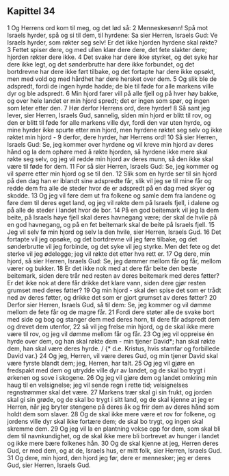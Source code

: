 ## Kapittel 34

1 Og Herrens ord kom til meg, og det lød så:
2 Menneskesønn! Spå mot Israels hyrder, spå og si til dem, til hyrdene: Sa sier Herren, Israels Gud: Ve Israels hyrder, som røkter seg selv! Er det ikke hjorden hyrdene skal røkte?
3 Fettet spiser dere, og med ullen klær dere dere, det fete slakter dere; hjorden røkter dere ikke.
4 Det svake har dere ikke styrket, og det syke har dere ikke legt, og det sønderbrutte har dere ikke forbundet, og det bortdrevne har dere ikke ført tilbake, og det fortapte har dere ikke opsøkt, men med vold og med hårdhet har dere hersket over dem.
5 Og slik ble de adspredt, fordi de ingen hyrde hadde; de ble til føde for alle markens ville dyr og ble adspredt.
6 Min hjord farer vill på alle fjell og på hver høy bakke, og over hele landet er min hjord spredt; det er ingen som spør, og ingen som leter etter den.
7 Hør derfor Herrens ord, dere hyrder!
8 Så sant jeg lever, sier Herren, Israels Gud, sannelig, siden min hjord er blitt til rov, og den er blitt til føde for alle markens ville dyr, fordi den var uten hyrde, og mine hyrder ikke spurte etter min hjord, men hyrdene røktet seg selv og ikke røktet min hjord -
9 derfor, dere hyrder, hør Herrens ord!
10 Så sier Herren, Israels Gud: Se, jeg kommer over hyrdene og vil kreve min hjord av deres hånd og la dem ophøre med å røkte hjorden, så hyrdene ikke mere skal røkte seg selv, og jeg vil redde min hjord av deres munn, så den ikke skal være til føde for dem.
11 For så sier Herren, Israels Gud: Se, jeg kommer og vil spørre etter min hjord og se til den.
12 Slik som en hyrde ser til sin hjord på den dag han er iblandt sine adspredte får, slik vil jeg se til mine får og redde dem fra alle de steder hvor de er adspredt på en dag med skyer og skodde.
13 Og jeg vil føre dem ut fra folkene og samle dem fra landene og føre dem til deres eget land, og jeg vil røkte dem på Israels fjell, i dalene og på alle de steder i landet hvor de bor.
14 På en god beitemark vil jeg la dem beite, på Israels høye fjell skal deres havnegang være; der skal de hvile på en god havnegang, og på en fet beitemark skal de beite på Israels fjell.
15 Jeg vil selv fø min hjord og selv la den hvile, sier Herren, Israels Gud.
16 Det fortapte vil jeg opsøke, og det bortdrevne vil jeg føre tilbake, og det sønderbrutte vil jeg forbinde, og det syke vil jeg styrke. Men det fete og det sterke vil jeg ødelegge; jeg vil røkte det etter hva rett er.
17 Og dere, min hjord, så sier Herren, Israels Gud: Se, jeg dømmer mellom får og får, mellom værer og bukker.
18 Er det ikke nok med at dere får beite den beste beitemark, siden dere trår ned resten av deres beitemark med deres føtter? Er det ikke nok at dere får drikke det klare vann, siden dere gjør resten grumset med deres føtter?
19 Og min hjord - skal den spise det som er trådt ned av deres føtter, og drikke det som er gjort grumset av deres føtter?
20 Derfor sier Herren, Israels Gud, så til dem: Se, jeg kommer og vil dømme mellom de fete får og de magre får.
21 Fordi dere støter alle de svake bort med side og bog og stanger dem med deres horn, til dere får adspredt dem og drevet dem utenfor,
22 så vil jeg frelse min hjord, og de skal ikke mere være til rov, og jeg vil dømme mellom får og får.
23 Og jeg vil oppreise én hyrde over dem, og han skal røkte dem - min tjener David*; han skal røkte dem, han skal være deres hyrde. / {* d.e. Kristus, hvis stamfar og forbillede David var.}
24 Og jeg, Herren, vil være deres Gud, og min tjener David skal være fyrste blandt dem; jeg, Herren, har talt.
25 Og jeg vil gjøre en fredspakt med dem og utrydde ville dyr av landet, og de skal bo trygt i ørkenen og sove i skogene.
26 Og jeg vil gjøre dem og landet omkring min haug til en velsignelse; jeg vil sende regn i rette tid; velsignelses regnstrømmer skal det være.
27 Markens trær skal gi sin frukt, og jorden skal gi sin grøde, og de skal bo trygt i sitt land, og de skal kjenne at jeg er Herren, når jeg bryter stengene på deres åk og frir dem av deres hånd som holdt dem som slaver.
28 Og de skal ikke mere være et rov for folkene, og jordens ville dyr skal ikke fortære dem; de skal bo trygt, og ingen skal skremme dem.
29 Og jeg vil la en plantning vokse opp for dem, som skal bli dem til navnkundighet, og de skal ikke mere bli bortrevet av hunger i landet og ikke mere bære folkenes hån.
30 Og de skal kjenne at jeg, Herren deres Gud, er med dem, og at de, Israels hus, er mitt folk, sier Herren, Israels Gud.
31 Og dere, min hjord, den hjord jeg før, dere er mennesker; jeg er deres Gud, sier Herren, Israels Gud.
